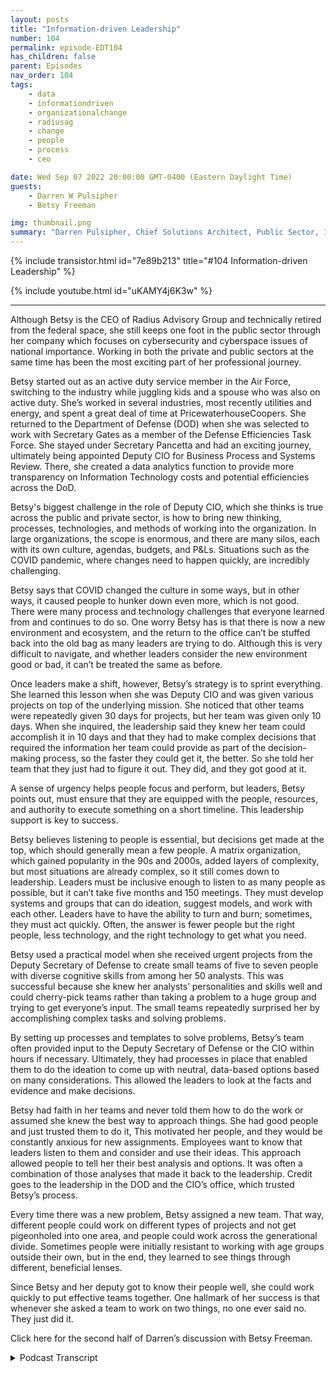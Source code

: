 ```yaml
---
layout: posts
title: "Information-driven Leadership"
number: 104
permalink: episode-EDT104
has_children: false
parent: Episodes
nav_order: 104
tags:
    - data
    - informationdriven
    - organizationalchange
    - radiusag
    - change
    - people
    - process
    - ceo

date: Wed Sep 07 2022 20:00:00 GMT-0400 (Eastern Daylight Time)
guests:
    - Darren W Pulsipher
    - Betsy Freeman

img: thumbnail.png
summary: "Darren Pulsipher, Chief Solutions Architect, Public Sector, Intel talks with Betsy Freeman, CEO of Radius Advisory Group, about her experience as an information-driven leader in the public and private sectors. Part one of two."
---
```


{% include transistor.html id="7e89b213" title="#104 Information-driven Leadership" %}

{% include youtube.html id="uKAMY4j6K3w" %}

---

Although Betsy is the CEO of Radius Advisory Group and technically retired from the federal space, she still keeps one foot in the public sector through her company which focuses on cybersecurity and cyberspace issues of national importance. Working in both the private and public sectors at the same time has been the most exciting part of her professional journey.

Betsy started out as an active duty service member in the Air Force, switching to the industry while juggling kids and a spouse who was also on active duty. She’s worked in several industries, most recently utilities and energy, and spent a great deal of time at PricewaterhouseCoopers. She returned to the Department of Defense (DOD) when she was selected to work with Secretary Gates as a member of the Defense Efficiencies Task Force.  She stayed under Secretary Pancetta and had an exciting journey, ultimately being appointed Deputy CIO for Business Process and Systems Review. There, she created a data analytics function to provide more transparency on Information Technology costs and potential efficiencies across the DoD.

Betsy's biggest challenge in the role of Deputy CIO, which she thinks is true across the public and private sector, is how to bring new thinking, processes, technologies, and methods of working into the organization. In large organizations, the scope is enormous, and there are many silos, each with its own culture, agendas, budgets, and P&Ls. Situations such as the COVID pandemic, where changes need to happen quickly, are incredibly challenging.

Betsy says that COVID changed the culture in some ways, but in other ways, it caused people to hunker down even more, which is not good. There were many process and technology challenges that everyone learned from and continues to do so. One worry Betsy has is that there is now a new environment and ecosystem, and the return to the office can’t be stuffed back into the old bag as many leaders are trying to do. Although this is very difficult to navigate, and whether leaders consider the new environment good or bad, it can’t be treated the same as before.

Once leaders make a shift, however, Betsy’s strategy is to sprint everything. She learned this lesson when she was Deputy CIO and was given various projects on top of the underlying mission. She noticed that other teams were repeatedly given 30 days for projects, but her team was given only 10 days. When she inquired, the leadership said they knew her team could accomplish it in 10 days and that they had to make complex decisions that required the information her team could provide as part of the decision-making process, so the faster they could get it, the better. So she told her team that they just had to figure it out. They did, and they got good at it.

A sense of urgency helps people focus and perform, but leaders, Betsy points out, must ensure that they are equipped with the people, resources, and authority to execute something on a short timeline. This leadership support is key to success.

Betsy believes listening to people is essential, but decisions get made at the top, which should generally mean a few people. A matrix organization, which gained popularity in the 90s and 2000s, added layers of complexity, but most situations are already complex, so it still comes down to leadership. Leaders must be inclusive enough to listen to as many people as possible, but it can’t take five months and 150 meetings. They must develop systems and groups that can do ideation, suggest models, and work with each other. Leaders have to have the ability to turn and burn; sometimes, they must act quickly. Often, the answer is fewer people but the right people, less technology, and the right technology to get what you need.

Betsy used a practical model when she received urgent projects from the Deputy Secretary of Defense to create small teams of five to seven people with diverse cognitive skills from among her 50 analysts. This was successful because she knew her analysts’ personalities and skills well and could cherry-pick teams rather than taking a problem to a huge group and trying to get everyone’s input. The small teams repeatedly surprised her by accomplishing complex tasks and solving problems.

By setting up processes and templates to solve problems, Betsy’s team often provided input to the Deputy Secretary of Defense or the CIO within hours if necessary. Ultimately, they had processes in place that enabled them to do the ideation to come up with neutral, data-based options based on many considerations. This allowed the leaders to look at the facts and evidence and make decisions.

Betsy had faith in her teams and never told them how to do the work or assumed she knew the best way to approach things. She had good people and just trusted them to do it, This motivated her people, and they would be constantly anxious for new assignments. Employees want to know that leaders listen to them and consider and use their ideas. This approach allowed people to tell her their best analysis and options. It was often a combination of those analyses that made it back to the leadership. Credit goes to the leadership in the DOD and the CIO’s office, which trusted Betsy’s process.

Every time there was a new problem, Betsy assigned a new team. That way, different people could work on different types of projects and not get pigeonholed into one area, and people could work across the generational divide. Sometimes people were initially resistant to working with age groups outside their own, but in the end, they learned to see things through different, beneficial lenses.

Since Betsy and her deputy got to know their people well, she could work quickly to put effective teams together. One hallmark of her success is that whenever she asked a team to work on two things, no one ever said no. They just did it.

Click here for the second half of Darren’s discussion with Betsy Freeman. 



<details>
<summary> Podcast Transcript </summary>

<p>﻿1</p>
<p>Hello, thisis Darren Pulsipher, chief solutionarchitect of public sector at Intel.</p>
<p>And welcome to Embracing</p>
<p>Digital Transformation,where we investigate effective change,leveraging people, processand technology.</p>
<p>On todaysepisode, Information driven leadershipwith Betsy Freeman, CEO of Radius</p>
<p>Advisory Group.</p>
<p>Betsy, welcome to the show.</p>
<p>Thank you, Darren So great to be here.</p>
<p>I appreciate the invitation.</p>
<p>So, Betsy</p>
<p>Freeman, you live up in Michigan now,but this is where you retired,but you're not retired because I thinkyou love you love this industry so much.</p>
<p>I do.</p>
<p>So I love thethe whole idea of problem solution.</p>
<p>And I think we have plenty of problemsthat I'm I'm hopingthat I can contributeto some solutions here along the way.</p>
<p>So let's talk a little bit about youryour career and your background,because when I say you're retired,you're really not retired.</p>
<p>You just retiredfrom working for the government.</p>
<p>That's right.</p>
<p>I retired from the federal space,although byproxy, I think I sometimes still workthere.</p>
<p>I'm a little bit of an odd duck.</p>
<p>Most people take the the route of,you know, either public or private sector.</p>
<p>But I kind of found a challengein saying that, you know what?</p>
<p>Let's just see if you could do both.</p>
<p>And people kind of warned me against that.</p>
<p>But I have to say, it'sbeen the most exciting part of my myprofessional journey.</p>
<p>I started out as an active duty servicemember in the United States Air Force.</p>
<p>I love the departmentand resigned my commissionbecause I had too many childrenand a spousegoing in too many different directionsand somebody had to not be in.</p>
<p>My spouse and I were both on active duty,so mom jumped out.</p>
<p>I was fortunate to to land in big industryand spent a great deal of timeat Pricewaterhouse, then Pricewaterhouse</p>
<p>Coopers through its merger,working in a number of industries.</p>
<p>But the last industry I worked inwas the utility and energy industry,and then did what I really wanted to dois to go back to the DOD.</p>
<p>And I was very fortunateto have been selected to go back to workin the DOJ with</p>
<p>Secretary Gates when he was runningas a efficiencies task forceand stayed on Under Secretary Panettaas he dida lot more work for the departmentwhen he became secretary.</p>
<p>Then I had an interesting journeyto the DOD CIOand stayedthere and was appointed as a deputy CIOand then made kind of full circlecoming back out of thereand have now founded my own consultancyin the last place you would expect.</p>
<p>And that's how in Michigan,on the wonderful Lake Michigan shoreout of the Washingtonlimelight and busyness andand much to my great contentment.</p>
<p>Well and you guys hosted Intel thererecently.</p>
<p>I got to go to Holland, Michigan.</p>
<p>It's a wonderful, whole wonderful place.</p>
<p>Beautiful.</p>
<p>So I appreciatedthat I got to see a part of Michigan</p>
<p>I've never seen before.</p>
<p>As did we.</p>
<p>It was a it was a privilege to have.</p>
<p>Have you all here.</p>
<p>All right.</p>
<p>So you've you've been at thatyou've been at the high ranksof public sector information technologyas a see as a deputy CEO.</p>
<p>And tell me, what were the biggestchallenges that you guys ran into?</p>
<p>Well, there's the list of challengesprobably you get.</p>
<p>You have to have a couple of rollsof toilet paper to write them all out.</p>
<p>But what I would sayin my in my particular rolethere and the DOD CIOand I think this is true acrosspublic sector as well as private sector,the biggest challenge is always to look athow do you bring new thinking,new processes, new technologies,new methods of working kind of overnight,if you will, right into organizationsthat are big.</p>
<p>They have enormous scope.</p>
<p>They have a lot of silos.</p>
<p>Everybody has their own PNLor their own budget.</p>
<p>There's all sorts of agendas,professional and private, acrossall of those things.</p>
<p>And how do you actuallyhow do you actually helpto institute changein those kinds of environments?</p>
<p>We actually got a little an interestingkind of sunglasses onthat this last couple of yearsbecause of COVID.</p>
<p>And I've always beenone of those kind of disruptor peoplethat has said,you know, the best innovationactually always occursin the greatest when we're underthe greatest level of distress.</p>
<p>And I think we've seen that.</p>
<p>And I think that, you know, fromfrom a DOD perspective, you know,probably one of the largest organizationsor the largest organizationfrom a business process, admissionsstance in the world.</p>
<p>That is absolutely true.</p>
<p>It's it's just a hard thingto try to get across all thatand then to deal with the culture,which, again,is similar to any other organization.</p>
<p>Every organization has their own cultureand their own way of doing things.</p>
<p>And so trying to change thatat the drop of a hat,which was one of my tasksas I went into my deputy CIO role there,because there was a very specific missionelement that they createdand they wanted executedlike and start over night.</p>
<p>And there was no rules, no boundariesand alsono advocacy from anybody seniorexcept the most senior peopleand actually how to get that done soit's introduced to is tough.</p>
<p>Yeah you you brought up cultureas being probably one of the toughestthings to overcome do you feeland you can say this from the outsidebecause you were on the outsideduring COVID did you see that</p>
<p>COVID changed the culture at allin in these big organizationslike the DOD?</p>
<p>I think it did in some waysand in other waysit made people hunker down even more.</p>
<p>And that's bad interest.</p>
<p>I think we were challenged allby going to work overnight someplace else.</p>
<p>Right.</p>
<p>And thatbrought up all the the various technologychallenges.</p>
<p>It brings up a lot of process challenge.</p>
<p>Right.</p>
<p>And I think we learned a lotif we were smartand I think we did across the board,both in DOD andand in other big federal agenciesand and in the commercial sector as well,</p>
<p>I think we learned and are still learninglessons right from what that looks like.</p>
<p>But what worries me is the talkof every place,you know, how are we headingback into the office and how are we?</p>
<p>So it's like all this new environmentthat we this ecosystemthat we got shoved into.</p>
<p>And I think, you know, good or bad,you can make that judgment.</p>
<p>But because you're now thereand you've taken the step,why would you try to stuffthat back into the old bag?</p>
<p>And I think companies and the DOD insome ways is still trying to do that.</p>
<p>Right.</p>
<p>And I saythat with great respectto leaders in every organization,because this is not an easy thingto be able to navigate.</p>
<p>But once you make a shift,one of the things</p>
<p>I've always said to people and they alwayslook at me and go, Now it doesn't matterwhere you are, I say, sprint everything.</p>
<p>And it's, it's why spreads everything.</p>
<p>Betsy That just you just get too tiredand you this and you that now.</p>
<p>Okay, so now I'm going to divertand just a really quick story.</p>
<p>If I if I may,</p>
<p>I learned the lesson of Sprinteverything when I was a deputy CIO,we had various projectsthat we were given on top of the missionwe were supposed to execute.</p>
<p>And every time we would go into these bigmeetings, everyone would get their pieceof the of the of the projectsthat they were supposed to be working on.</p>
<p>And they would all get 30 daysand then they would turn to my teamand they would say,</p>
<p>That's it, we're giving this piece to youand you get ten days.</p>
<p>Well, I kind of got irritated with that.</p>
<p>I was like, why does everybody elseget 30 days and I get ten days right?</p>
<p>So after about the second or third timethat happened, I went to the leadershipand said, you know, with great respect,let me ask a question about why it is</p>
<p>I only get ten days.</p>
<p>And they said, well, in reality,because we knowyou can pull your team togetherand actually accomplish it in ten days.</p>
<p>But the bigger reason is, is that we haveto make some very complex decisionsand that information is partof a bigger decision making process.</p>
<p>And the faster we can have it, the betterwe feel like we can makethe timeliness of those decisions,and there's a big impact on those things.</p>
<p>And so I learned the lessonthen when I went backand said to my team, Hey, we got ten days,we got to do this.</p>
<p>And they looked at meand said, You know, you're joking, right?</p>
<p>And I said, No. And they said,</p>
<p>How are we going to do this?</p>
<p>And I said, I don't know,but you know what?</p>
<p>Let's figure it out.</p>
<p>And we did.</p>
<p>And once we figured it out,a lot of different times overand over and over, because our deadlinewas always ten days, guess what?</p>
<p>We got really good at itand we could do it in ten days.</p>
<p>We could even do itbetter than people that had 30 daysbecause we didn't screw around, becausewe got rid of all the extraneous thingsthat we didn't need to help senior leadersmake those decisions.</p>
<p>So, so, so. This is numeracy.</p>
<p>I want to tap into this a little bit.</p>
<p>Okay.</p>
<p>So I, I saw this same sort of thingduring COVID when I talked to other CIOs,you didn't have,</p>
<p>Oh, I need five months to go analyzethis problem.</p>
<p>No, because no one can work.</p>
<p>Yeah, exactly. Right.</p>
<p>It needs to be done now.</p>
<p>So that that sense of urgency.</p>
<p>Do you feel like that sense of urgencyreally helps people focusand helps get rid of thethe chaff for no better word, right?</p>
<p>All the extraneous stuffthat doesn't really provide any value.</p>
<p>Well, I think that'swhere the real challenge lies.</p>
<p>I think people generallywill have a sense of urgencyif you tell them they only have a shortdeadline to do things.</p>
<p>But, you know, as a leader,you have to ensure thatwhen you're asking people to do that,that they're equipped with the peopleand the resources and the authorityto go and execute somethingon a shortened timeline like that.</p>
<p>And if they have it,which as a deputy CIO,</p>
<p>I was given great support in that regard.</p>
<p>If they have it, then, you know,it's like ripping the Band-Aid off.</p>
<p>You just you go and you do it.</p>
<p>And once you do it, you can you can helpto kind of institutionalize it.</p>
<p>But unless you have a leadershipthat's going to support that,</p>
<p>I think it's really hard to get to that.</p>
<p>I think there could be a sense of urgency,but people just say,</p>
<p>How are we supposed to do that?</p>
<p>You got to have somebodythat's going to lead the chargeand come backand not just say, Hey, go figure it out.</p>
<p>But, you know, you walk backand you actually sit down with the teamand you say, okay, and you hear all thatgood points and you do it together.</p>
<p>And and I think that's a hard thingto do in this environment,but I think it's a necessary thingto do.</p>
<p>You think that I know there was a big pushin the nineties and 2000 still likeeverything's matrixed, right?</p>
<p>Everything's Matrixed.</p>
<p>And do you think that has causedsome of the quagmire that we're inwhere things are slowed downbecause there are so manypeople that have to have a voiceor that have to help make a decision.</p>
<p>Well, in the end, I think it's importantto listen to people.</p>
<p>But let's face it, decisionmaking gets made at the top.</p>
<p>And that should that should generally meanthat it's a few people.</p>
<p>I'm having a matrix organization.</p>
<p>It may have added layers of complexity,but most of the situations we're talkingabout were so complex already that itprobably doesn't make any differencein the end, you know, and I'm going tothis is going to be a common theme.</p>
<p>I think what we're talking about todayis it really doescome back to the leadership.</p>
<p>You have to be inclusive enoughto listen to everyone.</p>
<p>Right.</p>
<p>But that can't take five monthsand 150 meetings.</p>
<p>Right? It can't.</p>
<p>You have toyou have to come up with ways to systems,automated systems and groupsthat can do ideationand come up together and suggest modelsand work with each other,not just talk about being collaborative,but actually doing it together.</p>
<p>Right.</p>
<p>Which is kind of what we invited you hereto work with us when you came to Olin.</p>
<p>And what we were trying to do withthe interviewwas to kind oflet you inside of our processes, right?</p>
<p>So you could see how we do this stuff.</p>
<p>But I think that's the that's the key.</p>
<p>You have to be able toto have that ability and be able to turnand kind of turn a burden, if you will,with all of the situations that come up.</p>
<p>And you can't take forever.</p>
<p>I think people have good intentions,but unless the leadershipand ables them to actbecause they have the tools and the peopleand the automation and it's notlots of people, it's the right people.</p>
<p>It's probably less peoplebut the right people, right?</p>
<p>Less technology, but the right technologyto try to help them get to what you need.</p>
<p>Gotcha.</p>
<p>Okay. I love how I love how this is going.</p>
<p>And you as the leader,you kind of said where doing this.</p>
<p>So it wasn't like, what do you guys think?</p>
<p>You think we can do this?</p>
<p>Yeah. Wow.</p>
<p>It's pretty easywhen the CIO is getting directiondirectly from the DEP, SecDefand the secretaryand when he comes and says,</p>
<p>Hey, Betsy, we're going to do this.</p>
<p>And I go, What? We're going to do what?</p>
<p>And he goes, We're going to do this right.</p>
<p>And the secretary wants to know that we'regoing out, we're going to get it done.</p>
<p>And the answer can only be absolutely,we will get it done.</p>
<p>And then when you figure out how to do it.</p>
<p>So how do youhow do you motivate your team?</p>
<p>Because obviously, the firsttime this happened to you,it must have been your team.</p>
<p>You already said it.</p>
<p>Your team was like Betsy. No. Yeah, no.</p>
<p>So that a lot of pushback there.</p>
<p>I learned a lot of lessons inside that.</p>
<p>I had a very large team,then I had about 50 analysts and</p>
<p>I had just begun to kind of learnthe skill sets of each of those analystsand to learn them as people.</p>
<p>By my a few months out from that,</p>
<p>I knew their dog's name, their kid'sname, their wife's name,what they ate at lunch.</p>
<p>And I also knew all the skillsets, the primary and the secondaryand the tertiary skill setsthat they actually had.</p>
<p>And what I determinedwas, is taken that in taking a probleminto a big group of peopleand getting everybody to give metheir opinion on how it should work,</p>
<p>I was actually very uselessand itwasn't that their input was useless.</p>
<p>It was that you couldn'tdo anything with that.</p>
<p>I had to make a decision. We had to go.</p>
<p>So what we ended up doingis we kind of created an interesting modelwhere because we knew what skill setspeople had,we took the problemand if you will, kind of set itin the middle of the room and said, Hey,we're going to cherry pick.</p>
<p>And my average was seven people.</p>
<p>I tried to keep it to fiveand we would pick the peoplewith the skill sets and with kind of the,the, the, the cognitive skills.</p>
<p>Yeah.</p>
<p>The cognitive diversity to be ableto sit at the table and figure it out.</p>
<p>And if they needed somebody else,like if they needed a data scientist,you know, in those days</p>
<p>I could call Intel,</p>
<p>I could, I could get a few minutesof a data scientist time.</p>
<p>I had a data scientist on staff that</p>
<p>I could have 0.3 of his time every month.</p>
<p>So what we did was we we fit the skillsand the abilities of the team to the task.</p>
<p>And we said, solve the problem.</p>
<p>And much to my surprise, repeatedly,they blew it out of the water.</p>
<p>Sometimeswe would get questionsthat, you know, we would get,hey, can we have this in an hourfrom the office?</p>
<p>We very quickly got to a pointwhere it wasn't shocking all right.</p>
<p>For us, it was like, okay,who do we need to solve the problem?</p>
<p>How fast can we do it?</p>
<p>And we had set up templates and thingsfor ourselves to be able to provide aninput back tothe set upfor considerationand the CIO for consideration.</p>
<p>And we had some fun with that.</p>
<p>But at the end of the day,we had a process in placethat allowed us to do thatideation to come up with options,because that's what we did.</p>
<p>We took a neutral stance.</p>
<p>We didn't say, you know, Mr.</p>
<p>Dubcek, that for Mr.</p>
<p>CIO, this what you need to go do.</p>
<p>We said here are the optionsthat you have based on the datathat we know, theyou know, the level of accuracythat we believe that that data representsthe budgets, you know,scenarios, the political scenarios,the support we have from ourboard ofdirectors,all 435 of them over on the Hill.</p>
<p>So you chipin all of those considerations, right?</p>
<p>The timeline that you have,the impact of the soldiers and sailorsand their families and all those things,and and we give options.</p>
<p>And so and so we stayed outof the decision making.</p>
<p>And so we could just lay out factsand evidence.</p>
<p>But but in essence, you</p>
<p>I love what you said herebecause you didn't tell your teamhow to do the work.</p>
<p>Oh, no, no.</p>
<p>Which is very empowering, Betsy,because a lot of managers come in and say,okay, we need to get this done.</p>
<p>This is how we're going to do it.</p>
<p>Instead you said this is the teamthat's going to get thisdone, do it, and they figured it out.</p>
<p>Yeah, that's pretty empowering.</p>
<p>They I had a lot of faith in them andthey like that a lot.</p>
<p>I think it was very motivatingbecause they would alwaysbe looking for new assignmentsand what could they do next.</p>
<p>And people argue a lotthat about being able to be on the teamand while we had a large group of analyststhere,we because of the nature of the problemsthat we were given, you know,they were all sorts of disciplinesand all sorts of requirements.</p>
<p>So we ended up usingall the members of the team.</p>
<p>We might have six or seven teams going outat a single time on different problems.</p>
<p>Right. And 5 to 7 peopleprobably on each team.</p>
<p>Some we could use less, somewe needed a few more.</p>
<p>But it justit kind of emerged in a way where</p>
<p>I've never as a leader of any team,assumed that I knewthe best way to approach things.</p>
<p>I just I've never done that.</p>
<p>I may have my ideas right,but 99% of the time,these teams of peopleand I'm I'm really fortunate in thatyou can only say this when you actuallysurround yourself with really good people.</p>
<p>And I had many of them then. Right.</p>
<p>And these were all differentcontracts.</p>
<p>So they were all contractorsfrom industry, all different companies.</p>
<p>And so yeah, so we, we,we were fortunateto have really good people.</p>
<p>And in that regard, you know,people wanted to be on projects.</p>
<p>They were anxious to have an opportunityto give ideas.</p>
<p>I think employeesand I think you see this today,</p>
<p>I think it's why the great resignationthing still keeps going.</p>
<p>People that are employees want to knowthat leaders are listening to them.</p>
<p>Right.</p>
<p>And that they're actually takingin their ideas and considering themand that's what thisthat's what this approach did.</p>
<p>It allowed people to tell you,you know, with their best analysis,what options were and oftentimesit was a combination of those analysisthat we put together to give actualoptions right back to the leadership.</p>
<p>But the fact that we could do that quicklyand we got rid of all the junkbetween the members of the teamand with the culture that waskind of surrounding us in the department.</p>
<p>We were in our own little environment,right where we were allowed to do that.</p>
<p>And that's a credit to to the leadershipof the department in the CIO's office,the CIO and the principal deputy CIO,because they recognize thatif they let us go,we could turn this stuff and come upwith optionsthat other people weren't arriving at.</p>
<p>And so it was.</p>
<p>How oftenhow often would you use the same groupof people over and over again?</p>
<p>Was it everything there?</p>
<p>Got something new?</p>
<p>I, I,</p>
<p>I had the opportunity to form a new team.</p>
<p>So I did every singletime we had a new problem.</p>
<p>And that waythat the reason I did that was twofold.</p>
<p>One, it gave an opportunityfor four different people to work ondifferent kinds of work because I thinkas a consultant or an analyst,if you get too beholden to one area,you kind of get myopic.</p>
<p>I believe I'm a strong believerin a multidisciplinary approachand just about everythingthat we do, right?</p>
<p>Because you don't know what you don't knowbecause you don't see itfrom the other guy's shoesbecause you never been in them.</p>
<p>So the only way you'll learnthat is to is to get people.</p>
<p>And so you would and so we would justinstantly form new teams, right?</p>
<p>It was a very quick process.</p>
<p>The other thing that I found there,and this stemmed from an initial problem</p>
<p>I had, was that I had very youngconsultants.</p>
<p>I had some,you know, mid-career consultantsand I had some more mature consultants.</p>
<p>Right.</p>
<p>And as you know,there's a kind of a generational dividekind of across all of thatwhen you look at the reality of it.</p>
<p>So we would mix young and old togetherand mid-tier toand sometimes people wouldn't like that.</p>
<p>And they'd come and they'd say something.</p>
<p>And then by the end of the timethey were done with the project.</p>
<p>It was all about, Doyou know how much I learned from this guy?</p>
<p>And sometimes that was people like mewith gray hairsaying, okay,</p>
<p>I was really irritated when you did thisand you made this young personcome and do this, this,but they really taught me a lotabout how to look at this technologythrough this lens. Right.</p>
<p>And the younger people werein the same boat where they said, hey,we were thinking we're getting stuckwith the old guys. Right. But in the end,to have the benefit of knowingwhy policies and procedureswere established the way they wereand having the history of it,that gave you the contextof what you needed to understandto be able to change it in the right way,right, and update itwithout totally just dismantlingthe whole thing,which is oftentimes what you end up doing.</p>
<p>And so, yeah, so there was,there was a good reason for that.</p>
<p>But we,we got to know our people very well.</p>
<p>It was me and a deputyand we could just very quickly say,you know, pull this person,this person, this person and go.</p>
<p>And if they were working on somethingelse,we'd say, Hey, can you work on two things?</p>
<p>And I don't think I ever had anybody say,</p>
<p>No, I can't work on two things.</p>
<p>They just they just did it.</p>
<p>I don't know how they did it,but they did it.</p>
<p>That's that's pretty incredible.</p>
<p>So, Betsy, this this sounds incrediblebecause of your leadership skills.</p>
<p>Obviously, we are are very fine tunednow that you've gone through this process.</p>
<p>Join mefor the second half of this interviewwith Betsy Freeman on my next episode.</p>
<p>Thank you for listeningto Embracing Digital Transformation today.</p>
<p>If you enjoyed our podcast,give it five stars on your favoritepodcasting site or YouTube channel.</p>
<p>You can find out more informationabout embracing digital transformationand embracing digital dot org until nexttime, go out and do something wonderful.</p>

</details>
